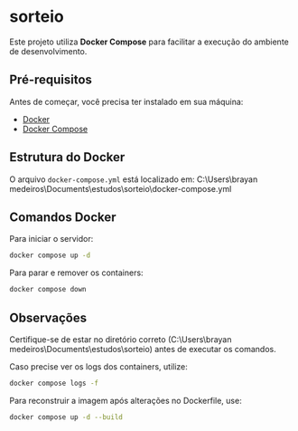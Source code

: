 # sorteio


Este projeto utiliza **Docker Compose** para facilitar a execução do ambiente de desenvolvimento.

## Pré-requisitos

Antes de começar, você precisa ter instalado em sua máquina:

- [Docker](https://www.docker.com/get-started)
- [Docker Compose](https://docs.docker.com/compose/install/)

## Estrutura do Docker

O arquivo `docker-compose.yml` está localizado em:
C:\Users\brayan medeiros\Documents\estudos\sorteio\docker-compose.yml


## Comandos Docker

Para iniciar o servidor:

```bash
docker compose up -d
```

Para parar e remover os containers:

```bash
docker compose down
```

## Observações

Certifique-se de estar no diretório correto (C:\Users\brayan medeiros\Documents\estudos\sorteio\) antes de executar os comandos.

Caso precise ver os logs dos containers, utilize:

```bash
docker compose logs -f
```

Para reconstruir a imagem após alterações no Dockerfile, use:

```bash
docker compose up -d --build
```
